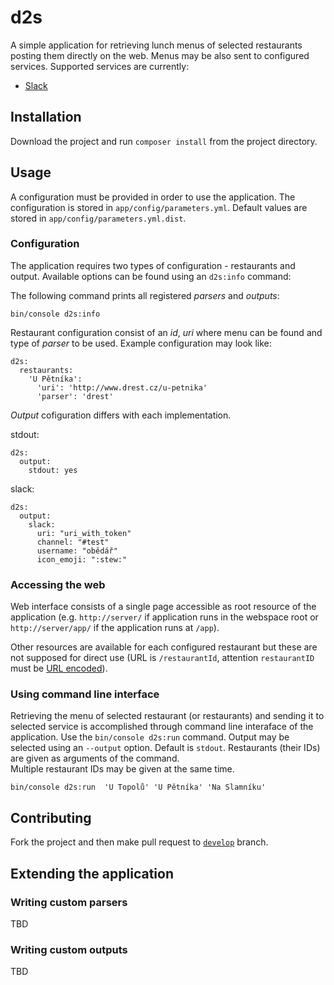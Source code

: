 # d2s

A simple application for retrieving lunch menus of selected restaurants posting 
them directly on the web. Menus may be also sent to configured services. Supported
services are currently: 
  * [Slack](https://slack.com/)

## Installation

Download the project and run ``composer install`` from the project directory.

## Usage

A configuration must be provided in order to use the application. The configuration
is stored in ``app/config/parameters.yml``. Default values are stored in 
``app/config/parameters.yml.dist``.

### Configuration

The application requires two types of configuration - restaurants and output. Available
options can be found using an ``d2s:info`` command:

The following command prints all registered _parsers_ and _outputs_:
```
bin/console d2s:info 
```

Restaurant configuration consist of an _id_, _uri_ where menu can be found and type
of _parser_ to be used. Example configuration may look like:

```
d2s:
  restaurants:
    'U Pětníka':
      'uri': 'http://www.drest.cz/u-petnika'
      'parser': 'drest'
```

_Output_ cofiguration differs with each implementation. 

stdout:

```
d2s:
  output:
    stdout: yes
```

slack:

```
d2s:
  output:
    slack:
      uri: "uri_with_token"
      channel: "#test"
      username: "obědář"
      icon_emoji: ":stew:"
```

### Accessing the web

Web interface consists of a single page accessible as root resource of the application 
(e.g. ``http://server/`` if application runs in the webspace root or ``http://server/app/``
if the application runs at ``/app``).

Other resources are available for each configured restaurant but these are not supposed
for direct use (URL is ``/restaurantId``, attention ``restaurantID`` must be 
[URL encoded](https://en.wikipedia.org/wiki/Percent-encoding)).

### Using command line interface

Retrieving the menu of selected restaurant (or restaurants) and sending it to selected
service is accomplished through command line interaface of the application. Use the
``bin/console d2s:run`` command. Output may be selected using an ``--output`` option. 
Default is ``stdout``. Restaurants (their IDs) are given as arguments of the command.  
Multiple restaurant IDs may be given at the same time.

```
bin/console d2s:run  'U Topolů' 'U Pětníka' 'Na Slamníku'
```

## Contributing

Fork the project and then make pull request to [``develop``](https://github.com/tomaskadlec/d2s/tree/develop) branch. 

## Extending the application

### Writing custom parsers

TBD

### Writing custom outputs

TBD


